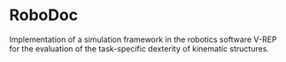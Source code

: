 # RoboDoc
Implementation of a simulation framework in the robotics software V-REP for the evaluation of the task-specific dexterity of kinematic structures.
